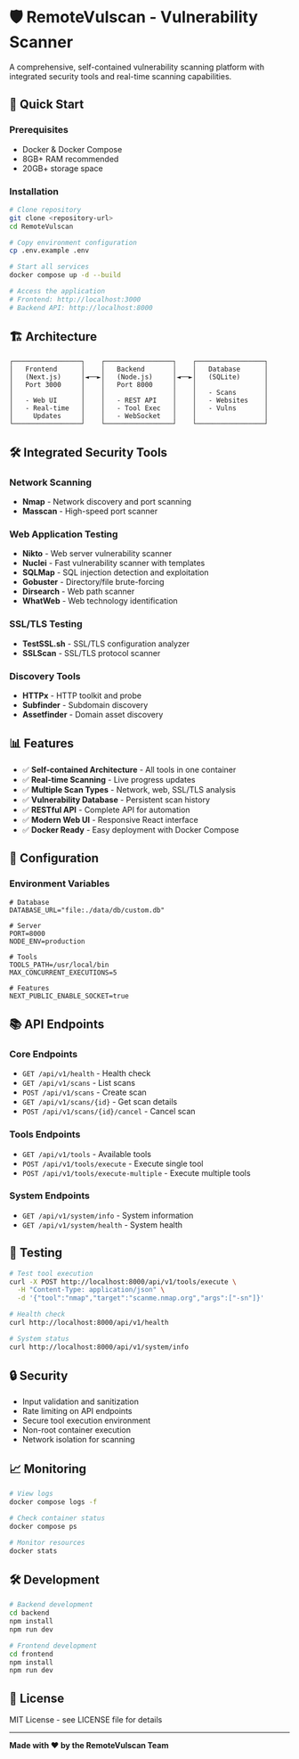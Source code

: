 # 🛡️ RemoteVulscan - Vulnerability Scanner

A comprehensive, self-contained vulnerability scanning platform with integrated security tools and real-time scanning capabilities.

## 🚀 Quick Start

### Prerequisites
- Docker & Docker Compose
- 8GB+ RAM recommended
- 20GB+ storage space

### Installation
```bash
# Clone repository
git clone <repository-url>
cd RemoteVulscan

# Copy environment configuration
cp .env.example .env

# Start all services
docker compose up -d --build

# Access the application
# Frontend: http://localhost:3000
# Backend API: http://localhost:8000
```

## 🏗️ Architecture

```
┌─────────────────┐    ┌─────────────────┐    ┌─────────────────┐
│   Frontend      │    │   Backend       │    │   Database      │
│   (Next.js)     │◄──►│   (Node.js)     │◄──►│   (SQLite)      │
│   Port 3000     │    │   Port 8000     │    │                 │
│                 │    │                 │    │   - Scans       │
│   - Web UI      │    │   - REST API    │    │   - Websites    │
│   - Real-time   │    │   - Tool Exec   │    │   - Vulns       │
│     Updates     │    │   - WebSocket   │    │                 │
└─────────────────┘    └─────────────────┘    └─────────────────┘
```

## 🛠️ Integrated Security Tools

### Network Scanning
- **Nmap** - Network discovery and port scanning
- **Masscan** - High-speed port scanner

### Web Application Testing
- **Nikto** - Web server vulnerability scanner
- **Nuclei** - Fast vulnerability scanner with templates
- **SQLMap** - SQL injection detection and exploitation
- **Gobuster** - Directory/file brute-forcing
- **Dirsearch** - Web path scanner
- **WhatWeb** - Web technology identification

### SSL/TLS Testing
- **TestSSL.sh** - SSL/TLS configuration analyzer
- **SSLScan** - SSL/TLS protocol scanner

### Discovery Tools
- **HTTPx** - HTTP toolkit and probe
- **Subfinder** - Subdomain discovery
- **Assetfinder** - Domain asset discovery

## 📊 Features

- ✅ **Self-contained Architecture** - All tools in one container
- ✅ **Real-time Scanning** - Live progress updates
- ✅ **Multiple Scan Types** - Network, web, SSL/TLS analysis
- ✅ **Vulnerability Database** - Persistent scan history
- ✅ **RESTful API** - Complete API for automation
- ✅ **Modern Web UI** - Responsive React interface
- ✅ **Docker Ready** - Easy deployment with Docker Compose

## 🔧 Configuration

### Environment Variables
```env
# Database
DATABASE_URL="file:./data/db/custom.db"

# Server
PORT=8000
NODE_ENV=production

# Tools
TOOLS_PATH=/usr/local/bin
MAX_CONCURRENT_EXECUTIONS=5

# Features
NEXT_PUBLIC_ENABLE_SOCKET=true
```

## 📚 API Endpoints

### Core Endpoints
- `GET /api/v1/health` - Health check
- `GET /api/v1/scans` - List scans
- `POST /api/v1/scans` - Create scan
- `GET /api/v1/scans/{id}` - Get scan details
- `POST /api/v1/scans/{id}/cancel` - Cancel scan

### Tools Endpoints
- `GET /api/v1/tools` - Available tools
- `POST /api/v1/tools/execute` - Execute single tool
- `POST /api/v1/tools/execute-multiple` - Execute multiple tools

### System Endpoints
- `GET /api/v1/system/info` - System information
- `GET /api/v1/system/health` - System health

## 🧪 Testing

```bash
# Test tool execution
curl -X POST http://localhost:8000/api/v1/tools/execute \
  -H "Content-Type: application/json" \
  -d '{"tool":"nmap","target":"scanme.nmap.org","args":["-sn"]}'

# Health check
curl http://localhost:8000/api/v1/health

# System status
curl http://localhost:8000/api/v1/system/info
```

## 🔒 Security

- Input validation and sanitization
- Rate limiting on API endpoints
- Secure tool execution environment
- Non-root container execution
- Network isolation for scanning

## 📈 Monitoring

```bash
# View logs
docker compose logs -f

# Check container status
docker compose ps

# Monitor resources
docker stats
```

## 🛠️ Development

```bash
# Backend development
cd backend
npm install
npm run dev

# Frontend development
cd frontend
npm install
npm run dev
```

## 📄 License

MIT License - see LICENSE file for details

---

**Made with ❤️ by the RemoteVulscan Team**